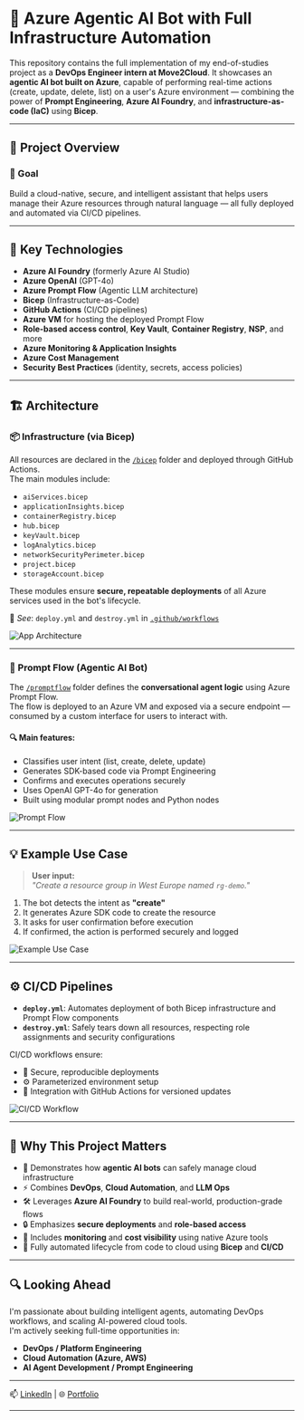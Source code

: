 # 🤖 Azure Agentic AI Bot with Full Infrastructure Automation

This repository contains the full implementation of my end-of-studies project as a **DevOps Engineer intern at Move2Cloud**. It showcases an **agentic AI bot built on Azure**, capable of performing real-time actions (create, update, delete, list) on a user's Azure environment — combining the power of **Prompt Engineering**, **Azure AI Foundry**, and **infrastructure-as-code (IaC)** using **Bicep**.

---

## 📌 Project Overview

### 🎯 Goal  
Build a cloud-native, secure, and intelligent assistant that helps users manage their Azure resources through natural language — all fully deployed and automated via CI/CD pipelines.

---

## 🧠 Key Technologies

- **Azure AI Foundry** (formerly Azure AI Studio)
- **Azure OpenAI** (GPT-4o)
- **Azure Prompt Flow** (Agentic LLM architecture)
- **Bicep** (Infrastructure-as-Code)
- **GitHub Actions** (CI/CD pipelines)
- **Azure VM** for hosting the deployed Prompt Flow
- **Role-based access control**, **Key Vault**, **Container Registry**, **NSP**, and more
- **Azure Monitoring & Application Insights**
- **Azure Cost Management**
- **Security Best Practices** (identity, secrets, access policies)

---

## 🏗️ Architecture

### 📦 Infrastructure (via Bicep)

All resources are declared in the [`/bicep`](./bicep) folder and deployed through GitHub Actions.  
The main modules include:

- `aiServices.bicep`
- `applicationInsights.bicep`
- `containerRegistry.bicep`
- `hub.bicep`
- `keyVault.bicep`
- `logAnalytics.bicep`
- `networkSecurityPerimeter.bicep`
- `project.bicep`
- `storageAccount.bicep`

These modules ensure **secure, repeatable deployments** of all Azure services used in the bot's lifecycle.

📎 *See*: `deploy.yml` and `destroy.yml` in [`.github/workflows`](./.github/workflows)  

![App Architecture](images/app-architecture.png)

---

### 🤖 Prompt Flow (Agentic AI Bot)

The [`/promptflow`](./promptflow) folder defines the **conversational agent logic** using Azure Prompt Flow.  
The flow is deployed to an Azure VM and exposed via a secure endpoint — consumed by a custom interface for users to interact with.

#### 🔍 Main features:

- Classifies user intent (list, create, delete, update)
- Generates SDK-based code via Prompt Engineering
- Confirms and executes operations securely
- Uses OpenAI GPT-4o for generation
- Built using modular prompt nodes and Python nodes
 
![Prompt Flow](images/promptflow-nodes.png)

---

## 💡 Example Use Case

> **User input:**  
> _"Create a resource group in West Europe named `rg-demo`."_

1. The bot detects the intent as **"create"**
2. It generates Azure SDK code to create the resource
3. It asks for user confirmation before execution
4. If confirmed, the action is performed securely and logged

![Example Use Case](images/example.png)

---

## ⚙️ CI/CD Pipelines

- **`deploy.yml`**: Automates deployment of both Bicep infrastructure and Prompt Flow components  
- **`destroy.yml`**: Safely tears down all resources, respecting role assignments and security configurations

CI/CD workflows ensure:

- 🔐 Secure, reproducible deployments  
- ⚙️ Parameterized environment setup  
- 🔁 Integration with GitHub Actions for versioned updates

![CI/CD Workflow](images/architecture-infra.png)

---

## 🚀 Why This Project Matters

- 🎯 Demonstrates how **agentic AI bots** can safely manage cloud infrastructure
- ⚡ Combines **DevOps**, **Cloud Automation**, and **LLM Ops**
- 🛠️ Leverages **Azure AI Foundry** to build real-world, production-grade flows
- 🔒 Emphasizes **secure deployments** and **role-based access**
- 🧠 Includes **monitoring** and **cost visibility** using native Azure tools
- 🔁 Fully automated lifecycle from code to cloud using **Bicep** and **CI/CD**

---

## 🔍 Looking Ahead

I'm passionate about building intelligent agents, automating DevOps workflows, and scaling AI-powered cloud tools.  
I'm actively seeking full-time opportunities in:

- **DevOps / Platform Engineering**
- **Cloud Automation (Azure, AWS)**
- **AI Agent Development / Prompt Engineering**

---

📫 [LinkedIn](https://www.linkedin.com/in/mariam-ghamgui) | 🌐 [Portfolio](https://mariam-ghamgui.github.io)

---

